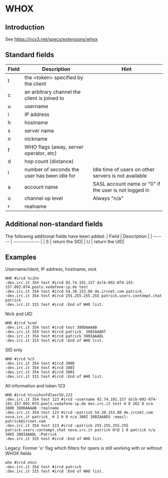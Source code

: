 # WHOX
## Introduction
See https://ircv3.net/specs/extensions/whox

## Standard fields
| Field  | Description                                  | Hint           |
| ------ |----------------------------------------------| -------------- |
|t| the \<token\> specified by the client        ||
|c| an arbitrary channel the client is joined to ||
|u| username                                     ||
|i| IP address                                   ||
|h| hostname                                     ||
|s| server name                                  ||
|n| nickname                                     ||
|f| WHO flags (away, server operator, etc)       ||
|d| hop count (distance)                         ||
|l| number of seconds the user has been idle for | Idle time of users on other servers is not available |
|a| account name                                 |SASL account name or "0" if the user is not logged in|
|o| channel op level                             |Always "n/a"|
|r| realname                                     ||

## Additional non-standard fields
The following additional fields have been added:
| Field  | Description   |
| ------ | ------------- |
| S      | return the SID|
| U      | return the UID|


## Examples
Username/ident, IP address, hostname, nick

    WHO #ircd %cihn
    :dev.irc.it 354 test #ircd 92.74.191.157 dslb-092-074-191-157.092.074.pools.vodafone-ip.de test
    :dev.irc.it 354 test #ircd 54.38.153.88 de.ircnet.com patrick_
    :dev.irc.it 354 test #ircd 255.255.255.255 patrick.users.contempt.chat patrick
    :dev.irc.it 315 test #ircd :End of WHO list.

Nick and UID

    WHO #ircd %cnU
    :dev.irc.it 354 test #ircd test 380DAAAAB
    :dev.irc.it 354 test #ircd patrick_ 380IAAADT
    :dev.irc.it 354 test #ircd patrick 380IAAADL
    :dev.irc.it 315 test #ircd :End of WHO list.

SID only

    WHO #ircd %cS
    :dev.irc.it 354 test #ircd 380D
    :dev.irc.it 354 test #ircd 380I
    :dev.irc.it 354 test #ircd 380I
    :dev.irc.it 315 test #ircd :End of WHO list.


All information and token 123

    WHO #ircd %tcuihsnfdlaorSU,123
    :dev.irc.it 354 test 123 #ircd ~username 92.74.191.157 dslb-092-074-191-157.092.074.pools.vodafone-ip.de dev.irc.it test H 0 262 0 n/a 380D 380DAAAAB :realname
    :dev.irc.it 354 test 123 #ircd ~patrick 54.38.153.88 de.ircnet.com nova.irc.it patrick_ H 1 0 0 n/a 380I 380IAAADS :email: patrick@ircnet.com
    :dev.irc.it 354 test 123 #ircd ~patrick 255.255.255.255 patrick.users.contempt.chat nova.irc.it patrick H*@ 1 0 patrick n/a 380I 380IAAADL :Patrick
    :dev.irc.it 315 test #ircd :End of WHO list.

Legacy: Former 'o' flag which filters for opers is still working with or without WHOX fields

    who #ircd o%cn 
    :dev.irc.it 354 test #ircd patrick
    :dev.irc.it 315 test #ircd :End of WHO list.
